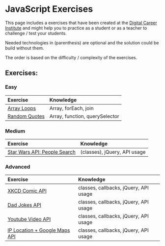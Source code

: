 # JavaScript Exercises

This page includes a exercises that have been created at the [Digital Career Institute](https://digitalcareerinstitute.org/) and might help you to practice as a student or as a teacher to challenge / test your students.

Needed technologies in (parenthesis) are optional and the solution could be build without them.

The order is based on the difficulty / complexity of the exercises.

## Exercises:

### Easy

|Exercise|Knowledge|
|:-------|:----------|
|[Array Loops](./exercises/array-loops/Exercise.md)|Array, forEach, join|
|[Random Quotes](./exercises/random-quotes/Exercise.md)|Array, function, querySelector|

### Medium

|Exercise|Knowledge|
|:-------|:----------|
|[Star Wars API: People Search](./exercises/star-wars-api-people-search/Exercise.md)|(classes), jQuery, API usage|

### Advanced

|Exercise|Knowledge|
|:-------|:----------|
|[XKCD Comic API](./exercises/xkcd-comic-api/Exercise.md)|classes, callbacks, jQuery, API usage|
|[Dad Jokes API](./exercises/dad-jokes-api/Exercise.md)|classes, callbacks, jQuery, API usage|
|[Youtube Video API](./exercises/youtube-video-api/Exercise.md)|classes, callbacks, jQuery, API usage|
|[IP Location + Google Maps API](./exercises/ip-geolocation-api/Exercise.md)|classes, callbacks, jQuery, API usage|